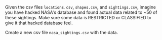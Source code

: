 Given the csv files `locations.csv`, `shapes.csv`, and `sightings.csv`, imagine you have hacked NASA's database and found actual data related to ~50 of these sightings.
Make sure some data is RESTRICTED or CLASSIFIED to give it that hacked database feel.

Create a new csv file `nasa_sightings.csv` with the data.
